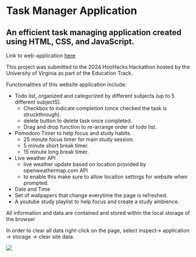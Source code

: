 # Task Manager Application

## An efficient task managing application created using HTML, CSS, and JavaScript.

Link to web-application [here](https://titushyunkyu.github.io/task-manager-app/)

This project was submitted to the 2024 HooHacks Hackathon hosted by the University of Virginia as part of the Education Track.

Functionalities of this website application include:
* Todo list, organized and categorized by different subjects (up to 5 different subjectS).
    - Checkbox to indicate completion (once checked the task is struckthrough).
    - delete button to delete task once completed.
    - Drag and drop function to re-arrange order of todo list.
* Pomodoro Timer to help focus and study habits.
    - 25 minute focus timer for main study session.
    - 5 minute short break timer.
    - 15 minute long break timer.
* Live weather API
    - live weather update based on location provided by openweathermap.com API
    - to enable this make sure to allow location settings for website when prompted.
* Date and Time
* Set of wallpapers that change everytime the page is refreshed.
* A youtube study playlist to help focus and create a study ambience.

All information and data are contained and stored within the local storage of the browser

In order to clear all data right-click on the page, select inspect-> application -> storage -> clear site data.

<img src="https://titushyunkyu.com/images/task%20manager.png">

